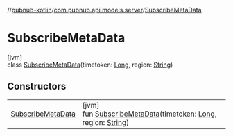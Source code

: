 //[pubnub-kotlin](../../../index.md)/[com.pubnub.api.models.server](../index.md)/[SubscribeMetaData](index.md)

# SubscribeMetaData

[jvm]\
class [SubscribeMetaData](index.md)(timetoken: [Long](https://kotlinlang.org/api/latest/jvm/stdlib/kotlin/-long/index.html), region: [String](https://kotlinlang.org/api/latest/jvm/stdlib/kotlin/-string/index.html))

## Constructors

| | |
|---|---|
| [SubscribeMetaData](-subscribe-meta-data.md) | [jvm]<br>fun [SubscribeMetaData](-subscribe-meta-data.md)(timetoken: [Long](https://kotlinlang.org/api/latest/jvm/stdlib/kotlin/-long/index.html), region: [String](https://kotlinlang.org/api/latest/jvm/stdlib/kotlin/-string/index.html)) |
